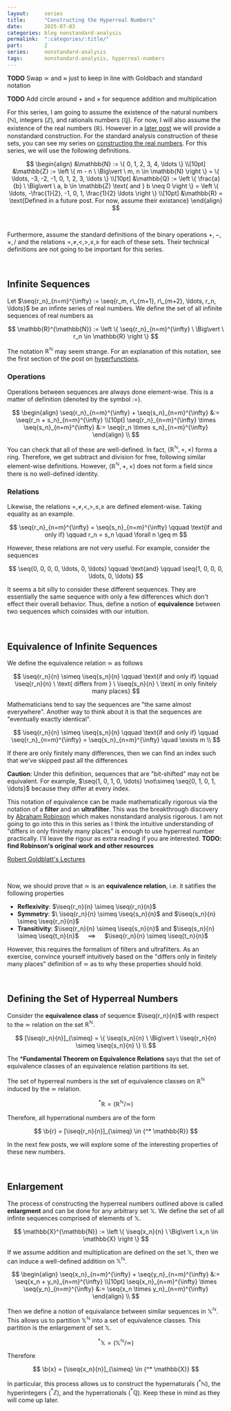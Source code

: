 ```yaml
---
layout:     series
title:      "Constructing the Hyperreal Numbers"
date:       2025-07-03
categories: blog nonstandard-analysis
permalink:  ":categories/:title/"
part:       2
series:     nonstandard-analysis
tags:       nonstandard-analysis, hyperreal-numbers
---
```


**TODO** Swap $\simeq$ and $\approx$ just to keep in line with Goldbach and standard notation

**TODO** Add circle around $+$ and $\times$ for sequence addition and multiplication

For this series, I am going to assume the existence of the natural numbers ($\mathbb{N}$), integers ($\mathbb{Z}$), and rationals numbers ($\mathbb{Q}$). For now, I will also assume the existence of the real numbers ($\mathbb{R}$). However in a <a href="/blog/nonstandard-analysis/constructing-the-real-numbers" target="_blank">later post</a> we will provide a nonstandard construction. For the standard analysis construction of these sets, you can see my series on <a href="/blog/constructing-the-real-numbers" target="_blank">constructing the real numbers</a>. For this series, we will use the following definitions.

$$
\begin{align}
    &\mathbb{N} := \{ 0, 1, 2, 3, 4, \ldots \} \\[10pt]
    &\mathbb{Z} := \left \{ m - n \ \Big\vert \ m, n \in \mathbb{N} \right \} = \{ \ldots, -3, -2, -1, 0, 1, 2, 3, \ldots \} \\[10pt]
    &\mathbb{Q} := \left \{ \frac{a}{b} \ \Big\vert \ a, b \in \mathbb{Z} \text{ and } b \neq 0 \right \} = \left \{ \ldots, -\frac{1}{2}, -1, 0, 1, \frac{1}{2} \ldots \right \} \\[10pt]
    &\mathbb{R} = \text{Defined in a future post. For now, assume their existance}
\end{align}
$$

<!--  mathbb{R} = \left \{ \left [\lim_{n \rightarrow \infty} q_n \right ] \ \Big\vert \ \iseq{q_n}{n} \in \mathbb{Q}^{\mathbb{N}} \right \} -->

<br>

Furthermore, assume the standard definitions of the binary operations $+, -, \times, /$ and the relations $=, \neq, <, >, \leq, \geq$ for each of these sets. Their technical definitions are not going to be important for this series. 

<br>

## Infinite Sequences

Let $\seq{r_n}_{n=m}^{\infty} := \seq{r_m, r\_{m+1}, r\_{m+2}, \ldots, r_n, \ldots}$ be an infinte series of real numbers. We define the set of all infinite sequences of real numbers as 

$$
\mathbb{R}^{\mathbb{N}} := \left \{ \seq{r_n}_{n=m}^{\infty} \ \Big\vert \ r_n \in \mathbb{R} \right \}
$$

The notation $\mathbb{R}^{\mathbb{N}}$ may seem strange. For an explanation of this notation, see the first section of the post on <a href="/blog/nonstandard-analysis/hyperfunctions" target="_blank">hyperfunctions</a>.


### Operations

Operations between sequences are always done element-wise. This is a matter of definition (denoted by the symbol $:=$).

$$
\begin{align}
    \seq{r_n}_{n=m}^{\infty} + \seq{s_n}_{n=m}^{\infty} &:= \seq{r_n + s_n}_{n=m}^{\infty} \\[10pt]
    \seq{r_n}_{n=m}^{\infty} \times \seq{s_n}_{n=m}^{\infty} &:= \seq{r_n \times s_n}_{n=m}^{\infty}
\end{align}
\\
$$

You can check that all of these are well-defined. In fact, $(\mathbb{R}^{\mathbb{N}}, +, \times)$ forms a ring. Therefore, we get subtract and division for free, following similar element-wise definitions. However, $(\mathbb{R}^{\mathbb{N}}, +, \times)$ does not form a field since there is no well-defined identity.


### Relations

Likewise, the relations $=, \neq, <, >, \leq, \geq$ are defined element-wise. Taking equality as an example.

$$
\seq{r_n}_{n=m}^{\infty} = \seq{s_n}_{n=m}^{\infty} \qquad \text{if and only if} \qquad r_n = s_n \quad \forall n \geq m
$$

However, these relations are not very useful. For example, consider the sequences

$$
\seq{0, 0, 0, 0, \ldots, 0, \ldots} \qquad \text{and} \qquad \seq{1, 0, 0, 0, \ldots, 0, \ldots}
$$

It seems a bit silly to consider these different sequences. They are essentially the same sequence with only a few differences which don't effect their overall behavior. Thus, define a notion of **equivalence** between two sequences which coinsides with our intuition. 

<br>

## Equivalence of Infinite Sequences

We define the equivalence relation $\simeq$ as follows

$$
\iseq{r_n}{n} \simeq \iseq{s_n}{n} \qquad \text{if and only if} \qquad \iseq{r_n}{n} \ \text{ differs from } \ \iseq{s_n}{n} \ \text{ in only finitely many places}
$$

Mathematicians tend to say the sequences are "the same almost everywhere". Another way to think about it is that the sequences are "eventually exactly identical".

$$
\iseq{r_n}{n} \simeq \iseq{s_n}{n} \qquad \text{if and only if} \qquad \seq{r_n}_{n=m}^{\infty} = \seq{s_n}_{n=m}^{\infty} \quad \exists m \\
$$

If there are only finitely many differences, then we can find an index such that we've skipped past all the differences

**Caution**: Under this definition, sequences that are "bit-shifted" may not be equivalent. For example, $\seq{1, 0, 1, 0, \ldots} \not\simeq \seq{0, 1, 0, 1, \ldots}$ because they differ at every index.

This notation of equivalence can be made mathematically rigorous via the notation of a **filter** and an **ultrafilter**. This was the breakthrough discovery by <a href="https://conservancy.umn.edu/bitstream/handle/11299/185659/11_07Dauben.pdf" target="_blank">Abraham Robinson</a> which makes nonstandard analysis rigorous. I am not going to go into this in this series as I think the intuitive understanding of "differs in only finintely many places" is enough to use hyperreal number practically. I'll leave the rigour as extra reading if you are interested. **TODO: find Robinson's original work and other resources**

<a href="http://drhuang.com/science/mathematics/book/gtm/GTM188.Lectures.on.the.Hyperreals..An.Introduction.to.Nonstandard.Analysis,.Goldblatt.pdf" target="_blank">Robert Goldblatt's Lectures</a>

<br>

Now, we should prove that $\simeq$ is an **equivalence relation**, i.e. it satifies the following properties

* **Reflexivity**: $\iseq{r_n}{n} \simeq \iseq{r_n}{n}$
* **Symmetry**: $\ \iseq{r_n}{n} \simeq \iseq{s_n}{n}$ and $\iseq{s_n}{n} \simeq \iseq{r_n}{n}$
* **Transitivity**: $\iseq{r_n}{n} \simeq \iseq{s_n}{n}$ and $\iseq{s_n}{n} \simeq \iseq{t_n}{n}$ $\quad\implies\quad$ $\iseq{r_n}{n} \simeq \iseq{t_n}{n}$

However, this requires the formalism of filters and ultrafilters. As an exercise, convince yourself intuitively based on the "differs only in finitely many places" definition of $\simeq$ as to why these properties should hold.

<br>

## Defining the Set of Hyperreal Numbers

Consider the **equivalence class** of sequence $\iseq{r_n}{n}$ with respect to the $\simeq$ relation on the set $\mathbb{R}^{\mathbb{N}}$.

$$
[\iseq{r_n}{n}]_{\simeq} = \{ \iseq{s_n}{n} \ \Big\vert \ \iseq{r_n}{n} \simeq \iseq{s_n}{n} \} \\
$$

The ***Fundamental Theorem on Equivalence Relations** says that the set of equivalence classes of an equivalence relation partitions its set.

The set of hyperreal numbers is the set of equivalence classes on $\mathbb{R}^{\mathbb{N}}$ induced by the $\simeq$ relation.

$$
{^* \mathbb{R}} = (\mathbb{R}^{\mathbb{N}} / \simeq)
$$

Therefore, all hyperrational numbers are of the form

$$
\b{r} = [\iseq{r_n}{n}]_{\simeq} \in {^* \mathbb{R}}
$$

In the next few posts, we will explore some of the interesting properties of these new numbers.

<br>

## Enlargement

The process of constructing the hyperreal numbers outlined above is called **enlargment** and can be done for any arbitrary set $\mathbb{X}$. We define the set of all infinte sequences comprised of elements of $\mathbb{X}$.

$$
\mathbb{X}^{\mathbb{N}} := \left \{ \iseq{x_n}{n} \ \Big\vert \ x_n \in \mathbb{X} \right \}
$$

If we assume addition and multiplication are defined on the set $\mathbb{X}$, then we can induce a well-defined addition on $\mathbb{X}^{\mathbb{N}}$.

$$
\begin{align}
    \seq{x_n}_{n=m}^{\infty} + \seq{y_n}_{n=m}^{\infty} &:= \seq{x_n + y_n}_{n=m}^{\infty} \\[10pt]
    \seq{x_n}_{n=m}^{\infty} \times \seq{y_n}_{n=m}^{\infty} &:= \seq{x_n \times y_n}_{n=m}^{\infty}
\end{align}
\\
$$

Then we define a notion of equivalance between similar sequences in $\mathbb{X}^{\mathbb{N}}$. This allows us to partition $\mathbb{X}^{\mathbb{N}}$ into a set of equivalence classes. This partition is the enlargement of set $\mathbb{X}$.

$$
{^* \mathbb{X}} = (\mathbb{X}^{\mathbb{N}} / \simeq)
$$

Therefore

$$
\b{x} = [\iseq{x_n}{n}]_{\simeq} \in {^* \mathbb{X}}
$$

In particular, this process allows us to construct the hypernaturals (${^* \mathbb{N}}$), the hyperintegers (${^* \mathbb{Z}}$), and the hyperrationals (${^* \mathbb{Q}}$). Keep these in mind as they will come up later.